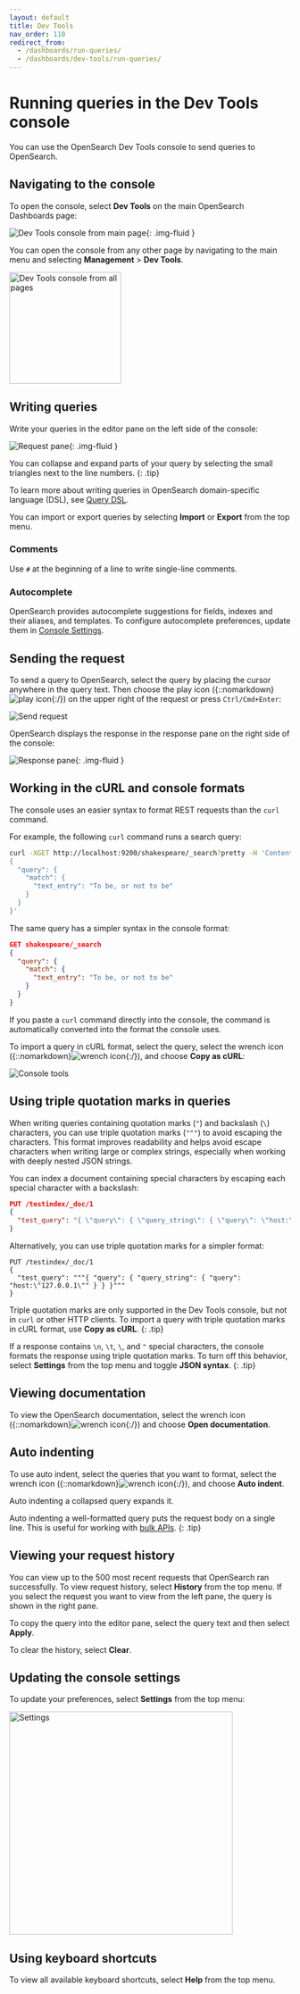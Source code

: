 ```yaml
---
layout: default
title: Dev Tools
nav_order: 110
redirect_from:
  - /dashboards/run-queries/
  - /dashboards/dev-tools/run-queries/
---
```


# Running queries in the Dev Tools console

You can use the OpenSearch Dev Tools console to send queries to OpenSearch. 

## Navigating to the console

To open the console, select **Dev Tools** on the main OpenSearch Dashboards page:

<img src="{{site.url}}{{site.baseurl}}/images/dev-tools/dev-tools-main.png" alt="Dev Tools console from main page">{: .img-fluid }

You can open the console from any other page by navigating to the main menu and selecting **Management** > **Dev Tools**.

<img src="{{site.url}}{{site.baseurl}}/images/dev-tools/dev-tools-left.png" width=200 alt="Dev Tools console from all pages">

## Writing queries 

Write your queries in the editor pane on the left side of the console:

<img src="{{site.url}}{{site.baseurl}}/images/dev-tools/dev-tools-request.png" alt="Request pane">{: .img-fluid }

You can collapse and expand parts of your query by selecting the small triangles next to the line numbers.
{: .tip}

To learn more about writing queries in OpenSearch domain-specific language (DSL), see [Query DSL]({{site.url}}{{site.baseurl}}/opensearch/query-dsl/).

You can import or export queries by selecting **Import** or **Export** from the top menu. 

### Comments

Use `#` at the beginning of a line to write single-line comments.

### Autocomplete

OpenSearch provides autocomplete suggestions for fields, indexes and their aliases, and templates. To configure autocomplete preferences, update them in [Console Settings](#updating-the-console-settings).

## Sending the request 

To send a query to OpenSearch, select the query by placing the cursor anywhere in the query text. Then choose the play icon ({::nomarkdown}<img src="{{site.url}}{{site.baseurl}}/images/dev-tools/play-icon.png" class="inline-icon" alt="play icon"/>{:/}) on the upper right of the request or press `Ctrl/Cmd+Enter`:

<img src="{{site.url}}{{site.baseurl}}/images/dev-tools/dev-tools-send.png" alt="Send request">

OpenSearch displays the response in the response pane on the right side of the console:

<img src="{{site.url}}{{site.baseurl}}/images/dev-tools/dev-tools-response.png" alt="Response pane">{: .img-fluid }

## Working in the cURL and console formats

The console uses an easier syntax to format REST requests than the `curl` command. 

For example, the following `curl` command runs a search query:

```bash
curl -XGET http://localhost:9200/shakespeare/_search?pretty -H 'Content-Type: application/json' -d'
{
  "query": {
    "match": {
      "text_entry": "To be, or not to be"
    }
  }
}'
```

The same query has a simpler syntax in the console format:

```json
GET shakespeare/_search
{
  "query": {
    "match": {
      "text_entry": "To be, or not to be"
    }
  }
}
```

If you paste a `curl` command directly into the console, the command is automatically converted into the format the console uses. 

To import a query in cURL format, select the query, select the wrench icon ({::nomarkdown}<img src="{{site.url}}{{site.baseurl}}/images/dev-tools/wrench-icon.png" class="inline-icon" alt="wrench icon"/>{:/}), and choose **Copy as cURL**:

<img src="{{site.url}}{{site.baseurl}}/images/dev-tools/dev-tools-tools.png" alt="Console tools">

## Using triple quotation marks in queries

When writing queries containing quotation marks (`"`) and backslash (`\`) characters, you can use triple quotation marks (`"""`) to avoid escaping the characters. This format improves readability and helps avoid escape characters when writing large or complex strings, especially when working with deeply nested JSON strings. 

You can index a document containing special characters by escaping each special character with a backslash:

```json
PUT /testindex/_doc/1
{
  "test_query": "{ \"query\": { \"query_string\": { \"query\": \"host:\\\"127.0.0.1\\\"\" } } }"
}
```

Alternatively, you can use triple quotation marks for a simpler format:

```
PUT /testindex/_doc/1
{
  "test_query": """{ "query": { "query_string": { "query": "host:\"127.0.0.1\"" } } }"""
}
```

Triple quotation marks are only supported in the Dev Tools console, but not in `curl` or other HTTP clients. To import a query with triple quotation marks in cURL format, use **Copy as cURL**.
{: .tip}

If a response contains `\n`, `\t`, `\`, and `"` special characters, the console formats the response using triple quotation marks. To turn off this behavior, select **Settings** from the top menu and toggle **JSON syntax**.
{: .tip}

## Viewing documentation

To view the OpenSearch documentation, select the wrench icon ({::nomarkdown}<img src="{{site.url}}{{site.baseurl}}/images/dev-tools/wrench-icon.png" class="inline-icon" alt="wrench icon"/>{:/}) and choose **Open documentation**.

## Auto indenting

To use auto indent, select the queries that you want to format, select the wrench icon ({::nomarkdown}<img src="{{site.url}}{{site.baseurl}}/images/dev-tools/wrench-icon.png" class="inline-icon" alt="wrench icon"/>{:/}), and choose **Auto indent**.

Auto indenting a collapsed query expands it.

Auto indenting a well-formatted query puts the request body on a single line. This is useful for working with [bulk APIs]({{site.url}}{{site.baseurl}}/api-reference/document-apis/bulk/).
{: .tip}

## Viewing your request history

You can view up to the 500 most recent requests that OpenSearch ran successfully. To view request history, select **History** from the top menu. If you select the request you want to view from the left pane, the query is shown in the right pane. 

To copy the query into the editor pane, select the query text and then select **Apply**. 

To clear the history, select **Clear**.

## Updating the console settings

To update your preferences, select **Settings** from the top menu:

<img src="{{site.url}}{{site.baseurl}}/images/dev-tools/dev-tools-settings.png" width=400 alt="Settings">

## Using keyboard shortcuts

To view all available keyboard shortcuts, select **Help** from the top menu.